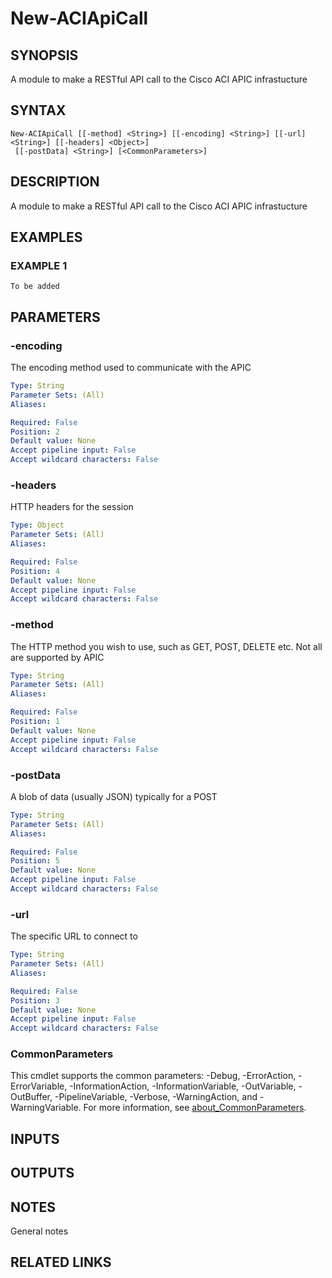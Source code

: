 ﻿---
external help file: ACI-PoSH-help.xml
Module Name: ACI-PoSH
online version:
schema: 2.0.0
---

# New-ACIApiCall

## SYNOPSIS
A module to make a RESTful API call to the Cisco ACI APIC infrastucture

## SYNTAX

```
New-ACIApiCall [[-method] <String>] [[-encoding] <String>] [[-url] <String>] [[-headers] <Object>]
 [[-postData] <String>] [<CommonParameters>]
```

## DESCRIPTION
A module to make a RESTful API call to the Cisco ACI APIC infrastucture

## EXAMPLES

### EXAMPLE 1
```
To be added
```

## PARAMETERS

### -encoding
The encoding method used to communicate with the APIC

```yaml
Type: String
Parameter Sets: (All)
Aliases:

Required: False
Position: 2
Default value: None
Accept pipeline input: False
Accept wildcard characters: False
```

### -headers
HTTP headers for the session

```yaml
Type: Object
Parameter Sets: (All)
Aliases:

Required: False
Position: 4
Default value: None
Accept pipeline input: False
Accept wildcard characters: False
```

### -method
The HTTP method you wish to use, such as GET, POST, DELETE etc. 
Not all are supported by APIC

```yaml
Type: String
Parameter Sets: (All)
Aliases:

Required: False
Position: 1
Default value: None
Accept pipeline input: False
Accept wildcard characters: False
```

### -postData
A blob of data (usually JSON) typically for a POST

```yaml
Type: String
Parameter Sets: (All)
Aliases:

Required: False
Position: 5
Default value: None
Accept pipeline input: False
Accept wildcard characters: False
```

### -url
The specific URL to connect to

```yaml
Type: String
Parameter Sets: (All)
Aliases:

Required: False
Position: 3
Default value: None
Accept pipeline input: False
Accept wildcard characters: False
```

### CommonParameters
This cmdlet supports the common parameters: -Debug, -ErrorAction, -ErrorVariable, -InformationAction, -InformationVariable, -OutVariable, -OutBuffer, -PipelineVariable, -Verbose, -WarningAction, and -WarningVariable. For more information, see [about_CommonParameters](http://go.microsoft.com/fwlink/?LinkID=113216).

## INPUTS

## OUTPUTS

## NOTES
General notes

## RELATED LINKS
